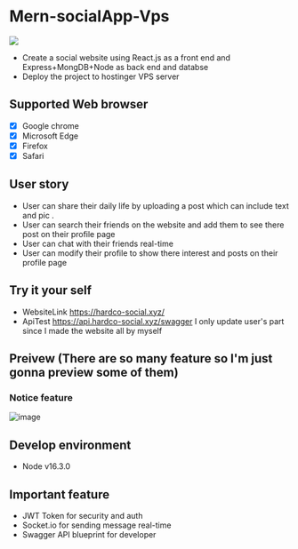 # Mern-socialApp-Vps
![](https://i.imgur.com/MFkP81f.jpg)
- Create a social website using React.js as a front end  and  Express+MongDB+Node as back end and databse 
- Deploy the project to hostinger VPS server


## Supported Web browser
- [x] Google chrome
- [x] Microsoft Edge
- [x] Firefox
- [x] Safari 

## User story 
- User can share their daily life by uploading a post  which can include text and pic .
- User can search their friends on the website and add them to see there post on their profile page
- User can chat with their friends real-time 
- User can modify their profile to show there interest and posts on their profile page

## Try it your self
- WebsiteLink https://hardco-social.xyz/
- ApiTest https://api.hardco-social.xyz/swagger I only update user's part since I made the website all by myself

## Preivew (There are so many feature so I'm just gonna preview some of them)

### Notice feature
![image](notice.gif)


## Develop environment
- Node v16.3.0 

## Important feature
- JWT Token for security and auth
- Socket.io for sending message real-time
- Swagger API blueprint for developer
